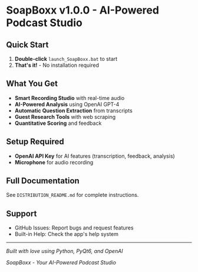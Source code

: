 # SoapBoxx v1.0.0 - AI-Powered Podcast Studio

## Quick Start

1. **Double-click** `launch_SoapBoxx.bat` to start
2. **That's it!** - No installation required

## What You Get

- **Smart Recording Studio** with real-time audio
- **AI-Powered Analysis** using OpenAI GPT-4
- **Automatic Question Extraction** from transcripts
- **Guest Research Tools** with web scraping
- **Quantitative Scoring** and feedback

## Setup Required

- **OpenAI API Key** for AI features (transcription, feedback, analysis)
- **Microphone** for audio recording

## Full Documentation

See `DISTRIBUTION_README.md` for complete instructions.

## Support

- GitHub Issues: Report bugs and request features
- Built-in Help: Check the app's help system

---

*Built with love using Python, PyQt6, and OpenAI*

*SoapBoxx - Your AI-Powered Podcast Studio*
